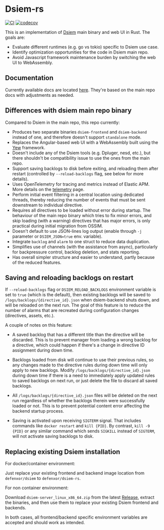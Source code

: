 # Dsiem-rs

[![CI](https://github.com/defenxor/dsiem-rs/actions/workflows/publish.yml/badge.svg)](https://github.com/defenxor/dsiem-rs/actions/workflows/publish.yml) 
[![codecov](https://codecov.io/gh/defenxor/dsiem-rs/graph/badge.svg?token=XC9ARCJAII)](https://codecov.io/gh/defenxor/dsiem-rs)

This is an implementation of [Dsiem](https://github.com/defenxor/dsiem) main binary and web UI in Rust. The goals are:

- Evaluate different runtimes (e.g. go vs tokio) specific to Dsiem use case.
- Identify optimization opportunities for the code in Dsiem main repo.
- Avoid Javascript framework maintenance burden by switching the web UI to WebAssembly.

## Documentation

Currently available docs are located [here](https://github.com/defenxor/dsiem-rs/tree/master/docs). They're based on the main repo docs with adjustments as needed.

## Differences with dsiem main repo binary

Compared to Dsiem in the main repo, this repo currently:

- Produces two separate binaries `dsiem-frontend` and `dsiem-backend` instead of one, and therefore doesn't support `standalone` mode.
- Replaces the Angular-based web UI with a WebAssembly built using the [Yew](https://yew.rs) framework.
- Doesn't include any of the Dsiem tools (e.g. Dpluger, nesd, etc.), but there shouldn't be compatibility issue to use the ones from the main repo.
- Support saving backlogs to disk before exiting, and reloading them after restart (controlled by `--reload-backlogs` flag, see below for more details).
- Uses OpenTelemetry for tracing and metrics instead of Elastic APM. More details on the [telemetry](./docs/telemetry.md) page.
- Perform initial event filtering in a central location using dedicated threads, thereby reducing the number of events that must be sent downstream to individual directive.
- Requires all directives to be loaded without error during startup. The behaviour of the main repo binary which tries to fix minor errors, and skip loading (with a warning) directives that has major errors, is only practical during initial migration from OSSIM.
- Doesn't default to use JSON-lines log output (enable through `-j` parameter or `DSIEM_JSON=true` env. variable).
- Integrate `backlog` and `alarm` to one struct to reduce data duplication.
- Simplifies use of channels (with the assistance from async), particularly for backpressure control, backlog deletion, and stats reporting.
- Has overall simpler structure and easier to understand, partly because of the reduced features.

## Saving and reloading backlogs on restart

If `--reload-backlogs` flag or `DSIEM_RELOAD_BACKLOGS` environment variable is set to `true` (which is the default), then existing backlogs 
will be saved to `/logs/backlogs/{directive_id}.json` when dsiem-backend shuts down, and will be reloaded on the next run. The goal of this feature is to reduce the number of alarms that are recreated during configuration changes (directives, assets, etc.).

A couple of notes on this feature:

- A saved backlog that has a different title than the directive will be discarded. This is to prevent manager from loading a wrong backlog for a directive, which could happen if there's a change in directive ID assignment during down time.

- Backlogs loaded from disk will continue to use their previous rules, so any changes made to the directive rules during down time will only apply to new backlogs.
  Modify `/logs/backlogs/{directive_id}.json` during down time if there is a need to immediately apply updated rules to saved backlogs on next run, or just delete the file to discard all saved backlogs.

- All `/logs/backlogs/{directive_id}.json` files will be deleted on the next run regardless of whether the backlogs therein were successfully loaded or not. This is to prevent potential content error affecting the backend startup process.

- Saving is activated upon receiving `SIGTERM` signal. That includes commands like `docker restart` and `kill {PID}`. By contrast, `kill -9 {PID}` or any similar command which sends `SIGKILL` instead of `SIGTERM`, will not activate saving backlogs to disk.

## Replacing existing Dsiem installation

For docker/container environment:

Just replace your existing frontend and backend image location from `defenxor/dsiem` to `defenxor/dsiem-rs`. 

For non container environment:

Download `dsiem-server_linux_x86_64.zip` from the latest [Release](https://github.com/defenxor/dsiem-rs/releases), extract the binaries, and then use them to replace your existing Dsiem frontend and backends.  

In both cases, all frontend/backend specific environment variables are accepted and should work as intended.

